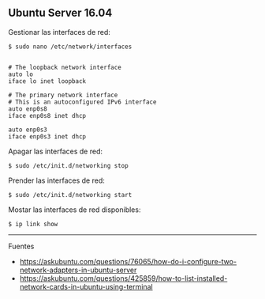 ## Ubuntu Server 16.04

Gestionar las interfaces de red:

    $ sudo nano /etc/network/interfaces
    

    # The loopback network interface
    auto lo
    iface lo inet loopback

    # The primary network interface
    # This is an autoconfigured IPv6 interface
    auto enp0s8
    iface enp0s8 inet dhcp

    auto enp0s3
    iface enp0s3 inet dhcp

Apagar las interfaces de red:

    $ sudo /etc/init.d/networking stop
    
Prender las interfaces de red:

    $ sudo /etc/init.d/networking start
    
Mostar las interfaces de red disponibles:
    
    $ ip link show
    
--- 

Fuentes
    
+ https://askubuntu.com/questions/76065/how-do-i-configure-two-network-adapters-in-ubuntu-server
+ https://askubuntu.com/questions/425859/how-to-list-installed-network-cards-in-ubuntu-using-terminal